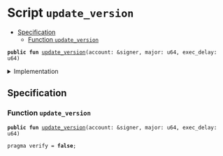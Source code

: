 
<a name="update_version"></a>

# Script `update_version`



-  [Specification](#@Specification_0)
    -  [Function <code><a href="update_version_proposal.md#update_version">update_version</a></code>](#@Specification_0_update_version)



<pre><code><b>public</b> <b>fun</b> <a href="update_version_proposal.md#update_version">update_version</a>(account: &signer, major: u64, exec_delay: u64)
</code></pre>



<details>
<summary>Implementation</summary>


<pre><code><b>fun</b> <a href="update_version_proposal.md#update_version">update_version</a>(account: &signer,
    major: u64,
    exec_delay: u64) {
    <b>let</b> version = <a href="../../modules/doc/Version.md#0x1_Version_new_version">Version::new_version</a>(major);
    <a href="../../modules/doc/OnChainConfigDao.md#0x1_OnChainConfigDao_propose_update">OnChainConfigDao::propose_update</a>&lt;<a href="../../modules/doc/STC.md#0x1_STC_STC">STC::STC</a>, <a href="../../modules/doc/Version.md#0x1_Version_Version">Version::Version</a>&gt;(account, version, exec_delay);
}
</code></pre>



</details>

<a name="@Specification_0"></a>

## Specification


<a name="@Specification_0_update_version"></a>

### Function `update_version`


<pre><code><b>public</b> <b>fun</b> <a href="update_version_proposal.md#update_version">update_version</a>(account: &signer, major: u64, exec_delay: u64)
</code></pre>




<pre><code>pragma verify = <b>false</b>;
</code></pre>
